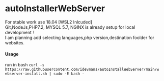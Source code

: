 # autoInstallerWebServer
For stable work use 18.04 [WSL2 Inlcuded]
<br>
Git,NodeJs,PHP7.2, MYSQL 5.7, NGINX is already setup for local development ! 
<br>
I am planning add selecting languages,php version,destination foolder for websites.

#### Usage
run in bash ```curl -s https://raw.githubusercontent.com/idevmans/autoInstallWebServer/main/webserver-install.sh | sudo -E bash -```
